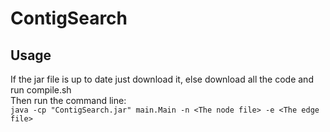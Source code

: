 # ContigSearch

## Usage
If the jar file is up to date just download it, else download all the code and run compile.sh  
Then run the command line:  
`java -cp "ContigSearch.jar" main.Main -n <The node file> -e <The edge file>`
